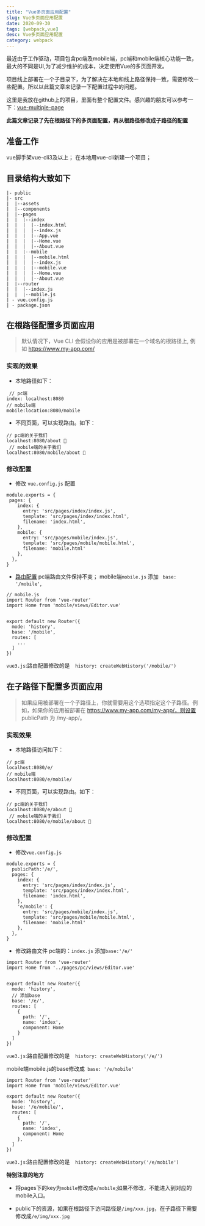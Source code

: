 ```yaml
---
title: "Vue多页面应用配置"
slug: Vue多页面应用配置
date: 2020-09-30
tags: [webpack,vue]
desc: Vue多页面应用配置
category: webpack
---
```

最近由于工作驱动，项目包含pc端及mobile端，pc端和mobile端核心功能一致，最大的不同是UI,为了减少维护的成本，决定使用Vue的多页面开发。

项目线上部署在一个子目录下，为了解决在本地和线上路径保持一致，需要修改一些配置。所以以此篇文章来记录一下配置过程中的问题。

这里是我放在github上的项目，里面有整个配置文件。感兴趣的朋友可以参考一下：[vue-multiple-page](https://github.com/merrylmr/vue-multiple-page)

**此篇文章记录了先在根路径下的多页面配置，再从根路径修改成子路径的配置**


## 准备工作

vue脚手架vue-cli3及以上；
在本地用vue-cli新建一个项目；



## 目录结构大致如下
```
|- public
|- src
|  |--assets
|  |--components
|  |--pages
|  |  |--index
|  |  |  |--index.html
|  |  |  |--index.js
|  |  |  |--App.vue
|  |  |  |--Home.vue
|  |  |  |--About.vue
|  |  |--mobile
|  |  |  |--mobile.html
|  |  |  |--index.js
|  |  |  |--mobile.vue
|  |  |  |--Home.vue
|  |  |  |--About.vue
|  |--router  
|  |  |--index.js
|  |  |--mobile.js
| - vue.config.js
| - package.json
```


## 在根路径配置多页面应用
> 默认情况下，Vue CLI 会假设你的应用是被部署在一个域名的根路径上,
例如 https://www.my-app.com/

### 实现的效果
* 本地路径如下：

```
 // pc端
index: localhost:8080
// mobile端
mobile:location:8080/mobile
```

* 不同页面，可以实现路由。如下：
```
// pc端的关于我们
localhost:8080/about 
 // mobile端的关于我们
localhost:8080/mobile/about 
```
### 修改配置

* 修改 `vue.config.js` 配置
```
module.exports = {
 pages: {
    index: {
      entry: 'src/pages/index/index.js',
      template: 'src/pages/index/index.html',
      filename: 'index.html',
    },
    mobile: {
      entry: 'src/pages/mobile/index.js',
      template: 'src/pages/mobile/mobile.html',
      filename: 'mobile.html'
    },
  },
}
```
* [路由配置](https://router.vuejs.org/zh/api/#base)
  pc端路由文件保持不变；
  mobile端`mobile.js` 添加 ` base: '/mobile'`,

```
// mobile.js
import Router from 'vue-router'
import Home from 'mobile/views/Editor.vue'


export default new Router({
  mode: 'history',
  base: '/mobile',
  routes: [
    ...
  ]
})
```
`vue3.js`:路由配置修改的是`  history: createWebHistory('/mobile/')`


## 在子路径下配置多页面应用

> 如果应用被部署在一个子路径上，你就需要用这个选项指定这个子路径。例如，如果你的应用被部署在 https://www.my-app.com/my-app/，则设置 publicPath 为 /my-app/。

### 实现效果

* 本地路径访问如下：
```
// pc端
localhost:8080/e/
// mobile端
localhost:8080/e/mobile/
```

* 不同页面，可以实现路由。如下：
```
// pc端的关于我们
localhost:8080/e/about 
 // mobile端的关于我们
localhost:8080/e/mobile/about 
```

### 修改配置
* 修改`vue.config.js`
```
module.exports = {
  publicPath:'/e/',
  pages: {
    index: {
      entry: 'src/pages/index/index.js',
      template: 'src/pages/index/index.html',
      filename: 'index.html',
    },
    'e/mobile': {
      entry: 'src/pages/mobile/index.js',
      template: 'src/pages/mobile/mobile.html',
      filename: 'mobile.html'
    },
  },
}
```
* 修改路由文件
  pc端的：`index.js` 添加`base:'/e/'`
```
import Router from 'vue-router'
import Home from '../pages/pc/views/Editor.vue'


export default new Router({
  mode: 'history',
  // 添加base
  base: '/e/',
  routes: [
    {
      path: '/',
      name: 'index',
      component: Home
    }
  ]
})
```
`vue3.js`:路由配置修改的是`  history: createWebHistory('/e/')`


mobile端mobile.js的base修改成` base: '/e/mobile'`
```
import Router from 'vue-router'
import Home from 'mobile/views/Editor.vue'

export default new Router({
  mode: 'history',
  base: '/e/mobile/',
  routes: [
    {
      path: '/',
      name: 'index',
      component: Home
    },
  ]
})
```
`vue3.js`:路由配置修改的是`  history: createWebHistory('/e/mobile')`

**特别注意的地方**
* 将pages下的key为`mobile`修改成`e/mobile`;如果不修改，不能进入到对应的mobile入口。

* public下的资源，如果在根路径下访问路径是`/img/xxx.jpg`，在子路径下需要修改成`/e/img/xxx.jpg`









